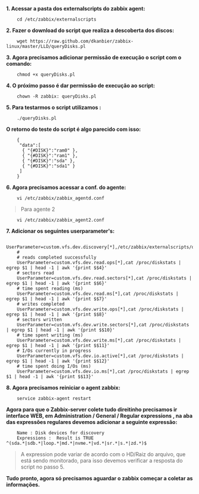 **1. Acessar a pasta dos externalscripts do zabbix agent:**

        cd /etc/zabbix/externalscripts

**2. Fazer o download do script que realiza a descoberta dos discos:** 

        wget https://raw.github.com/dkanbier/zabbix-linux/master/LLD/queryDisks.pl

**3. Agora precisamos adicionar permissão de execução o script com o comando:** 

        chmod +x queryDisks.pl

**4. O próximo passo é dar permissão de execução ao script:**

        chown -R zabbix: queryDisks.pl
        
**5. Para testarmos o script utilizamos :**

        ./queryDisks.pl

**O retorno do teste do script é algo parecido com isso:**

        {
         "data":[
          { "{#DISK}":"ram0" },
          { "{#DISK}":"ram1" },
          { "{#DISK}":"sda" },
          { "{#DISK}":"sda1" }
         ]
        }

**6. Agora precisamos acessar a conf. do agente:**

        vi /etc/zabbix/zabbix_agentd.conf

> Para agente 2

        vi /etc/zabbix/zabbix_agent2.conf

**7. Adicionar os seguintes userparameter's:**

        UserParameter=custom.vfs.dev.discovery[*],/etc/zabbix/externalscripts/queryDisks.pl
        #
        # reads completed successfully
        UserParameter=custom.vfs.dev.read.ops[*],cat /proc/diskstats | egrep $1 | head -1 | awk '{print $$4}'
        # sectors read
        UserParameter=custom.vfs.dev.read.sectors[*],cat /proc/diskstats | egrep $1 | head -1 | awk '{print $$6}'
        # time spent reading (ms)
        UserParameter=custom.vfs.dev.read.ms[*],cat /proc/diskstats | egrep $1 | head -1 | awk '{print $$7}'
        # writes completed
        UserParameter=custom.vfs.dev.write.ops[*],cat /proc/diskstats | egrep $1 | head -1 | awk '{print $$8}'
        # sectors written
        UserParameter=custom.vfs.dev.write.sectors[*],cat /proc/diskstats | egrep $1 | head -1 | awk '{print $$10}'
        # time spent writing (ms)
        UserParameter=custom.vfs.dev.write.ms[*],cat /proc/diskstats | egrep $1 | head -1 | awk '{print $$11}'
        # I/Os currently in progress
        UserParameter=custom.vfs.dev.io.active[*],cat /proc/diskstats | egrep $1 | head -1 | awk '{print $$12}'
        # time spent doing I/Os (ms)
        UserParameter=custom.vfs.dev.io.ms[*],cat /proc/diskstats | egrep $1 | head -1 | awk '{print $$13}'

**8. Agora precisamos reiniciar o agent zabbix:**

        service zabbix-agent restart

**Agora para que o Zabbix-server colete tudo direitinho precisamos ir interface WEB, em Administration / General / Regular expressions , na aba das expressões regulares devemos adicionar a seguinte expressão:**

        Name : Disk devices for discovery
        Expressions :  Result is TRUE  ^(sda.*|sdb.*|loop.*|md.*|nvme.*|vd.*|sr.*|s.*|zd.*)$

> A expression pode variar de acordo com o HD/Raiz do arquivo, que está sendo monitorado, para isso devemos verificar a resposta do script no passo 5.

**Tudo pronto, agora só precisamos aguardar o zabbix começar a coletar as informações.**

